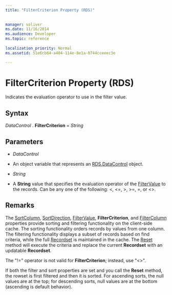 ```yaml
---
title: "FilterCriterion Property (RDS)"
 
 
manager: soliver
ms.date: 11/16/2014
ms.audience: Developer
ms.topic: reference
  
localization_priority: Normal
ms.assetid: 51e6cb64-a404-114e-8e1a-0744cceeec3e

---
```


# FilterCriterion Property (RDS)

Indicates the evaluation operator to use in the filter value.
  
## Syntax

 *DataControl*  . **FilterCriterion** =  *String* 
  
## Parameters

-  *DataControl* 
    
- An object variable that represents an [RDS.DataControl](datacontrol-object-rds.md) object. 
    
-  *String* 
    
- A **String** value that specifies the evaluation operator of the [FilterValue](filtervalue-property-rds.md) to the records. Can be any one of the following: <, <=, >, >=, =, or <>. 
    
## Remarks

The [SortColumn](sortcolumn-property-rds.md), [SortDirection](sortdirection-property-rds.md), [FilterValue](filtervalue-property-rds.md), **FilterCriterion**, and [FilterColumn](filtercolumn-property-rds.md) properties provide sorting and filtering functionality on the client-side cache. The sorting functionality orders records by values from one column. The filtering functionality displays a subset of records based on find criteria, while the full [Recordset](recordset-object-ado.md) is maintained in the cache. The [Reset](reset-method-rds.md) method will execute the criteria and replace the current **Recordset** with an updatable **Recordset**. 
  
The "!=" operator is not valid for **FilterCriterion**; instead, use "<>". 
  
If both the filter and sort properties are set and you call the **Reset** method, the rowset is first filtered and then it is sorted. For ascending sorts, the null values are at the top; for descending sorts, null values are at the bottom (ascending is default behavior). 
  

